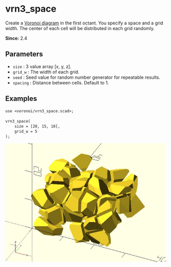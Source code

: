 # vrn3_space

Create a [Voronoi diagram](https://en.wikipedia.org/wiki/Voronoi_diagram) in the first octant. You specify a space and a grid width. The center of each cell will be distributed in each grid randomly.

**Since:** 2.4

## Parameters

- `size` : 3 value array [x, y, z].
- `grid_w` : The width of each grid. 
- `seed` : Seed value for random number generator for repeatable results.
- `spacing` : Distance between cells. Default to 1.

## Examples

    use <voronoi/vrn3_space.scad>;

    vrn3_space(
        size = [20, 15, 10],
        grid_w = 5
    );

![vrn3_space](images/lib3x-vrn3_space-1.JPG)
